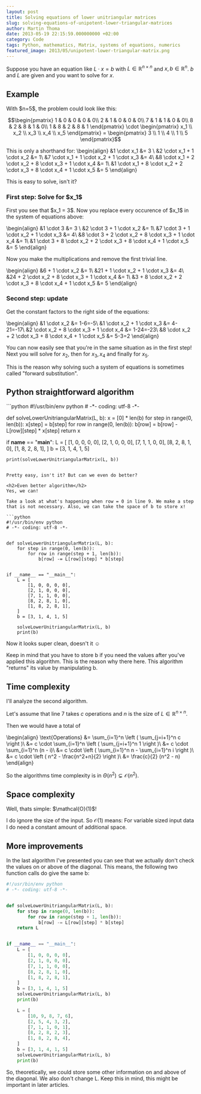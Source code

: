 ```yaml
---
layout: post
title: Solving equations of lower unitriangular matrices
slug: solving-equations-of-unipotent-lower-triangular-matrices
author: Martin Thoma
date: 2013-05-19 22:15:59.000000000 +02:00
category: Code
tags: Python, mathematics, Matrix, systems of equations, numerics
featured_image: 2013/05/unipotent-lower-triangular-matrix.png
---
```

Suppose you have an equation like $L \cdot x = b$ with $L \in \mathbb{R}^{n \times n}$ and $x,b \in \mathbb{R}^n$. $b$ and $L$ are given and you want to solve for $x$.

<h2>Example</h2>
With $n=5$, the problem could look like this:

$$\begin{pmatrix}
1 & 0 & 0 & 0 & 0\\
2 & 1 & 0 & 0 & 0\\
7 & 1 & 1 & 0 & 0\\
8 & 2 & 8 & 1 & 0\\
1 & 8 & 2 & 8 & 1
\end{pmatrix} \cdot
\begin{pmatrix} x_1 \\ x_2 \\ x_3 \\ x_4 \\ x_5 \end{pmatrix} =
\begin{pmatrix}   3 \\ 1   \\ 4   \\ 1   \\ 5   \end{pmatrix}$$

This is only a shorthand for:
\begin{align}
&1 \cdot x_1 &= 3 \\
&2 \cdot x_1 + 1 \cdot x_2 &= 1\\
&7 \cdot x_1 + 1 \cdot x_2 + 1 \cdot x_3 &= 4\\
&8 \cdot x_1 + 2 \cdot x_2 + 8 \cdot x_3 + 1 \cdot x_4 &= 1\\
&1 \cdot x_1 + 8 \cdot x_2 + 2 \cdot x_3 + 8 \cdot x_4 + 1 \cdot x_5 &= 5
\end{align}

This is easy to solve, isn't it?
<h3>First step: Solve for $x_1$</h3>
First you see that $x_1 = 3$. Now you replace every occurence of $x_1$ in the system of equations above:

\begin{align}
&1 \cdot 3 &= 3 \\
&2 \cdot 3 + 1 \cdot x_2 &= 1\\
&7 \cdot 3 + 1 \cdot x_2 + 1 \cdot x_3 &= 4\\
&8 \cdot 3 + 2 \cdot x_2 + 8 \cdot x_3 + 1 \cdot x_4 &= 1\\
&1 \cdot 3 + 8 \cdot x_2 + 2 \cdot x_3 + 8 \cdot x_4 + 1 \cdot x_5 &= 5
\end{align}

Now you make the multiplications and remove the first trivial line.

\begin{align}
&6 + 1 \cdot x_2 &= 1\\
&21 + 1 \cdot x_2 + 1 \cdot x_3 &= 4\\
&24 + 2 \cdot x_2 + 8 \cdot x_3 + 1 \cdot x_4 &= 1\\
&3 + 8 \cdot x_2 + 2 \cdot x_3 + 8 \cdot x_4 + 1 \cdot x_5 &= 5
\end{align}

<h3>Second step: update</h3>
Get the constant factors to the right side of the equations:

\begin{align}
&1 \cdot x_2 &= 1-6=-5\\
&1 \cdot x_2 + 1 \cdot x_3 &= 4-21=-17\\
&2 \cdot x_2 + 8 \cdot x_3 + 1 \cdot x_4 &= 1-24=-23\\
&8 \cdot x_2 + 2 \cdot x_3 + 8 \cdot x_4 + 1 \cdot x_5 &= 5-3=2
\end{align}

You can now easily see that you're in the same situation as in the first step! Next you will solve for $x_2$, then for $x_3, x_4$ and finally for $x_5$.

This is the reason why solving such a system of equations is sometimes called "forward substitution".

<h2>Python straightforward algorithm</h2>
```python
#!/usr/bin/env python
# -*- coding: utf-8 -*-


def solveLowerUnitriangularMatrix(L, b):
    x = [0] * len(b)
    for step in range(0, len(b)):
        x[step] = b[step]
        for row in range(0, len(b)):
            b[row] = b[row] - L[row][step] * x[step]
    return x


if __name__ == "__main__":
    L = [
        [1, 0, 0, 0, 0],
        [2, 1, 0, 0, 0],
        [7, 1, 1, 0, 0],
        [8, 2, 8, 1, 0],
        [1, 8, 2, 8, 1],
    ]
    b = [3, 1, 4, 1, 5]

    print(solveLowerUnitriangularMatrix(L, b))
```

Pretty easy, isn't it? But can we even do better?

<h2>Even better algorithm</h2>
Yes, we can!

Take a look at what's happening when row = 0 in line 9. We make a step that is not necessary. Also, we can take the space of b to store x!

```python
#!/usr/bin/env python
# -*- coding: utf-8 -*-


def solveLowerUnitriangularMatrix(L, b):
    for step in range(0, len(b)):
        for row in range(step + 1, len(b)):
            b[row] -= L[row][step] * b[step]


if __name__ == "__main__":
    L = [
        [1, 0, 0, 0, 0],
        [2, 1, 0, 0, 0],
        [7, 1, 1, 0, 0],
        [8, 2, 8, 1, 0],
        [1, 8, 2, 8, 1],
    ]
    b = [3, 1, 4, 1, 5]

    solveLowerUnitriangularMatrix(L, b)
    print(b)
```

Now it looks super clean, doesn't it ☺

Keep in mind that you have to store b if you need the values after you've applied this algorithm.
This is the reason why there here. This algorithm "returns" its value by manipulating b.

<h2>Time complexity</h2>
I'll analyze the second algorithm.

Let's assume that line 7 takes $c$ operations and $n$ is the size of $L \in \mathbb{R}^{n \times n}$.

Then we would have a total of

\begin{align}
\text{Operations} &= \sum_{i=1}^n \left ( \sum_{j=i+1}^n c \right )\\
&= c \cdot \sum_{i=1}^n \left ( \sum_{j=i+1}^n 1 \right )\\
&= c \cdot \sum_{i=1}^n (n - i)\\
&= c \cdot \left ( \sum_{i=1}^n n - \sum_{i=1}^n i \right )\\
&= c \cdot \left ( n^2 - \frac{n^2+n}{2} \right )\\
&= \frac{c}{2} (n^2 - n)
\end{align}

So the algorithms time complexity is in $\Theta(n^2) \subsetneq \mathcal{O}(n^2)$.

<h2>Space complexity</h2>
Well, thats simple: $\mathcal{O}(1)$!

I do ignore the size of the input. So $\mathcal{O}(1)$ means: For variable sized input data I do need a constant amount of additional space.

<h2>More improvements</h2>
In the last algorithm I've presented you can see that we actually don't check the values on or above of the diagonal.
This means, the following two function calls do give the same b:

```python
#!/usr/bin/env python
# -*- coding: utf-8 -*-


def solveLowerUnitriangularMatrix(L, b):
    for step in range(0, len(b)):
        for row in range(step + 1, len(b)):
            b[row] -= L[row][step] * b[step]
    return L


if __name__ == "__main__":
    L = [
        [1, 0, 0, 0, 0],
        [2, 1, 0, 0, 0],
        [7, 1, 1, 0, 0],
        [8, 2, 8, 1, 0],
        [1, 8, 2, 8, 1],
    ]
    b = [3, 1, 4, 1, 5]
    solveLowerUnitriangularMatrix(L, b)
    print(b)

    L = [
        [10, 9, 8, 7, 6],
        [2, 5, 4, 3, 2],
        [7, 1, 1, 0, 1],
        [8, 2, 8, 2, 3],
        [1, 8, 2, 8, 4],
    ]
    b = [3, 1, 4, 1, 5]
    solveLowerUnitriangularMatrix(L, b)
    print(b)
```

So, theoretically, we could store some other information on and above of the diagonal. We also don't change L. Keep this in mind, this might be important in later articles.
